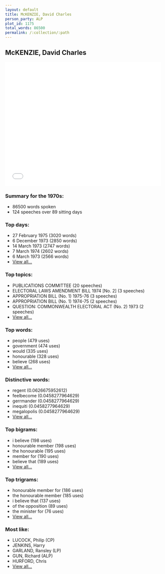 ```yaml
---
layout: default
title: McKENZIE, David Charles
person_party: ALP
plot_id: 1175
total_words: 86500
permalink: /:collection/:path
---
```


## McKENZIE, David Charles

<iframe width="100%" height="400" frameborder="0" scrolling="no" src="//plot.ly/~wragge/1175.embed"></iframe>


### Summary for the 1970s:

* 86500 words spoken
* 124 speeches over 89 sitting days


### Top days:

* 27 February 1975 (3020 words)
* 6 December 1973 (2850 words)
* 14 March 1973 (2747 words)
* 7 March 1974 (2602 words)
* 6 March 1973 (2566 words)
* [View all...](days/)


### Top topics:

* PUBLICATIONS COMMITTEE (20 speeches)
* ELECTORAL LAWS AMENDMENT BILL 1974 [No. 2] (3 speeches)
* APPROPRIATION BILL (No. 1) 1975-76 (3 speeches)
* APPROPRIATION BILL (No. 1) 1974-75 (2 speeches)
* QUESTION: COMMONWEALTH ELECTORAL ACT (No. 2) 1973 (2 speeches)
* [View all...](topics/)


### Top words:

* people (479 uses)
* government (474 uses)
* would (335 uses)
* honourable (328 uses)
* believe (268 uses)
* [View all...](words/)


### Distinctive words:

* regent (0.0626675952612)
* feelbecome (0.0458277964629)
* gerrmander (0.0458277964629)
* inequiti (0.0458277964629)
* megalopolis (0.0458277964629)
* [View all...](sig_words/)


### Top bigrams:

* i believe (198 uses)
* honourable member (198 uses)
* the honourable (195 uses)
* member for (190 uses)
* believe that (189 uses)
* [View all...](bigrams/)


### Top trigrams:

* honourable member for (186 uses)
* the honourable member (185 uses)
* i believe that (137 uses)
* of the opposition (89 uses)
* the minister for (76 uses)
* [View all...](trigrams/)


### Most like:

* LUCOCK, Philip (CP)
* JENKINS, Harry 
* GARLAND, Ransley (LP)
* GUN, Richard (ALP)
* HURFORD, Chris 
* [View all...](similarities/)
